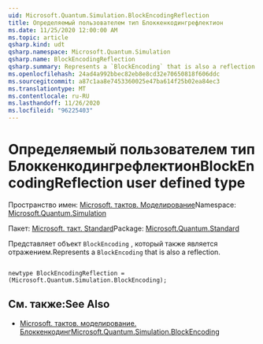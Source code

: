```yaml
---
uid: Microsoft.Quantum.Simulation.BlockEncodingReflection
title: Определяемый пользователем тип Блоккенкодингрефлектион
ms.date: 11/25/2020 12:00:00 AM
ms.topic: article
qsharp.kind: udt
qsharp.namespace: Microsoft.Quantum.Simulation
qsharp.name: BlockEncodingReflection
qsharp.summary: Represents a `BlockEncoding` that is also a reflection.
ms.openlocfilehash: 24ad4a992bbec82eb8e8cd32e70650818f606ddc
ms.sourcegitcommit: a87c1aa8e7453360025e47ba614f25b02ea84ec3
ms.translationtype: MT
ms.contentlocale: ru-RU
ms.lasthandoff: 11/26/2020
ms.locfileid: "96225403"
---
```

# <a name="blockencodingreflection-user-defined-type"></a><span data-ttu-id="5da94-102">Определяемый пользователем тип Блоккенкодингрефлектион</span><span class="sxs-lookup"><span data-stu-id="5da94-102">BlockEncodingReflection user defined type</span></span>

<span data-ttu-id="5da94-103">Пространство имен: [Microsoft. тактов. Моделирование](xref:Microsoft.Quantum.Simulation)</span><span class="sxs-lookup"><span data-stu-id="5da94-103">Namespace: [Microsoft.Quantum.Simulation](xref:Microsoft.Quantum.Simulation)</span></span>

<span data-ttu-id="5da94-104">Пакет: [Microsoft. такт. Standard](https://nuget.org/packages/Microsoft.Quantum.Standard)</span><span class="sxs-lookup"><span data-stu-id="5da94-104">Package: [Microsoft.Quantum.Standard](https://nuget.org/packages/Microsoft.Quantum.Standard)</span></span>


<span data-ttu-id="5da94-105">Представляет объект `BlockEncoding` , который также является отражением.</span><span class="sxs-lookup"><span data-stu-id="5da94-105">Represents a `BlockEncoding` that is also a reflection.</span></span>

```qsharp

newtype BlockEncodingReflection = (Microsoft.Quantum.Simulation.BlockEncoding);
```



## <a name="see-also"></a><span data-ttu-id="5da94-106">См. также:</span><span class="sxs-lookup"><span data-stu-id="5da94-106">See Also</span></span>

- [<span data-ttu-id="5da94-107">Microsoft. тактов. моделирование. Блоккенкодинг</span><span class="sxs-lookup"><span data-stu-id="5da94-107">Microsoft.Quantum.Simulation.BlockEncoding</span></span>](xref:Microsoft.Quantum.Simulation.BlockEncoding)